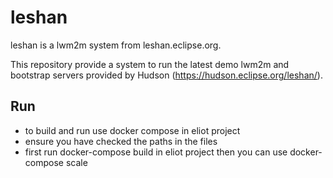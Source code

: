 leshan
======

leshan is a lwm2m system from leshan.eclipse.org.

This repository provide a system to run the latest demo lwm2m and bootstrap servers provided by Hudson (https://hudson.eclipse.org/leshan/).

Run
---

- to build and run use docker compose in eliot project
- ensure you have checked the paths in the files
- first run docker-compose build in eliot project then you can use docker-compose scale
